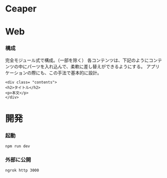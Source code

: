 # Ceaper

# Web
### 構成
完全モジュール式で構成。（一部を除く）
各コンテンツは、下記のようにコンテンツの中にパーツを入れ込んで、柔軟に差し替えができるようにする。
アプリケーションの際にも、この手法で基本的に設計。
```
<div class= "contents">
<h2>タイトル</h2>
<p>本文</p>
</div>
```

# 開発
### 起動
```
npm run dev
```
### 外部に公開
```
ngrok http 3000
```
